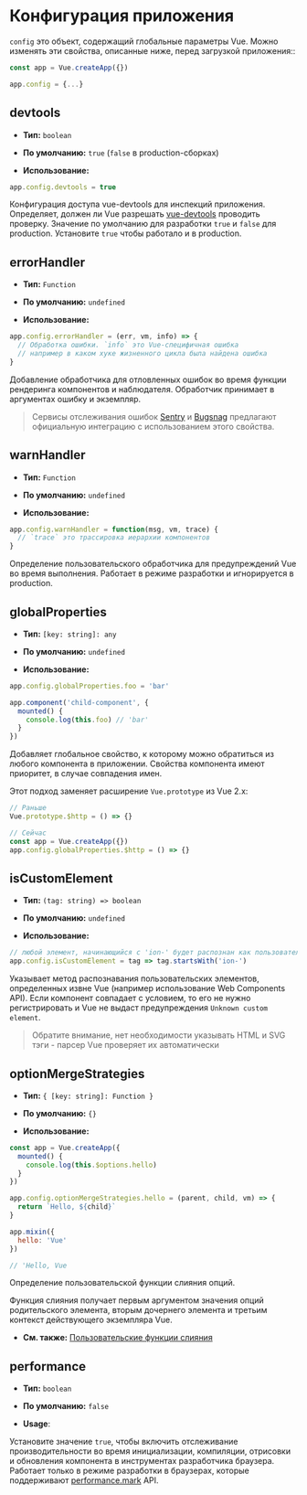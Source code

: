 # Конфигурация приложения

`config` это объект, содержащий глобальные параметры Vue. Можно изменять эти свойства, описанные ниже, перед загрузкой приложения::

```js
const app = Vue.createApp({})

app.config = {...}
```

## devtools

- **Тип:** `boolean`

- **По умолчанию:** `true` (`false` в production-сборках)

- **Использование:**

```js
app.config.devtools = true
```

Конфигурация доступа vue-devtools для инспекций приложения. Определяет, должен ли Vue разрешать [vue-devtools](https://github.com/vuejs/vue-devtools) проводить проверку. Значение по умолчанию для разработки `true` и `false` для production. Установите `true` чтобы работало и в production.

## errorHandler

- **Тип:** `Function`

- **По умолчанию:** `undefined`

- **Использование:**

```js
app.config.errorHandler = (err, vm, info) => {
  // Обработка ошибки. `info` это Vue-специфичная ошибка
  // например в каком хуке жизненного цикла была найдена ошибка
}
```

Добавление обработчика для отловленных ошибок во время функции рендеринга компонентов и наблюдателя. Обработчик принимает в аргументах ошибку и экземпляр.  

> Сервисы отслеживания ошибок [Sentry](https://sentry.io/for/vue/) и [Bugsnag](https://docs.bugsnag.com/platforms/browsers/vue/) предлагают официальную интеграцию с использованием этого свойства.

## warnHandler

- **Тип:** `Function`

- **По умолчанию:** `undefined`

- **Использование:**

```js
app.config.warnHandler = function(msg, vm, trace) {
  // `trace` это трассировка иерархии компонентов
}
```

Определение пользовательского обработчика для предупреждений Vue во время выполнения. Работает в режиме разработки и игнорируется в production.

## globalProperties

- **Тип:** `[key: string]: any`

- **По умолчанию:** `undefined`

- **Использование:**

```js
app.config.globalProperties.foo = 'bar'

app.component('child-component', {
  mounted() {
    console.log(this.foo) // 'bar'
  }
})
```

Добавляет глобальное свойство, к которому можно обратиться из любого компонента в приложении.
Свойства компонента имеют приоритет, в случае совпадения имен.

Этот подход заменяет расширение `Vue.prototype` из Vue 2.x:

```js
// Раньше
Vue.prototype.$http = () => {}

// Сейчас
const app = Vue.createApp({})
app.config.globalProperties.$http = () => {}
```

## isCustomElement

- **Тип:** `(tag: string) => boolean`

- **По умолчанию:** `undefined`

- **Использование:**

```js
// любой элемент, начинающийся с 'ion-' будет распознан как пользовательский
app.config.isCustomElement = tag => tag.startsWith('ion-')
```

Указывает метод распознавания пользовательских элементов, определенных извне Vue (например использование Web Components API). Если компонент совпадает с условием, то его не нужно регистрировать и Vue не выдаст предупреждения `Unknown custom element`.

> Обратите внимание, нет необходимости указывать HTML и SVG тэги - парсер Vue проверяет их автоматически

## optionMergeStrategies

- **Тип:** `{ [key: string]: Function }`

- **По умолчанию:** `{}`

- **Использование:**

```js
const app = Vue.createApp({
  mounted() {
    console.log(this.$options.hello)
  }
})

app.config.optionMergeStrategies.hello = (parent, child, vm) => {
  return `Hello, ${child}`
}

app.mixin({
  hello: 'Vue'
})

// 'Hello, Vue
```

Определение пользовательской функции слияния опций.

Функция слияния получает первым аргументом значения опций родительского элемента, вторым дочернего элемента
и третьим контекст действующего экземпляра Vue.

- **См. также:** [Пользовательские функции слияния](../guide/mixins.md#custom-option-merge-strategies)

## performance

- **Тип:** `boolean`

- **По умолчанию:** `false`

- **Usage**:

Установите значение `true`, чтобы включить отслеживание производительности во время инициализации, компиляции, отрисовки и обновления компонента в инструментах разработчика браузера. Работает только в режиме разработки в браузерах, которые поддерживают [performance.mark](https://developer.mozilla.org/en-US/docs/Web/API/Performance/mark) API.
